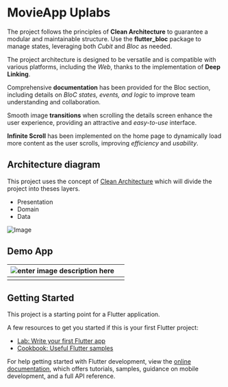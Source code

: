 # MovieApp Uplabs
  
The project follows the principles of **Clean Architecture** to guarantee a modular and maintainable structure. Use the **flutter_bloc** package to manage states, leveraging both *Cubit* and *Bloc* as needed.

The project architecture is designed to be versatile and is compatible with various platforms, including the *Web*, thanks to the implementation of **Deep Linking**.

Comprehensive **documentation** has been provided for the Bloc section, including details on *BloC states, events, and logic* to improve team understanding and collaboration.

Smooth image **transitions** when scrolling the details screen enhance the user experience, providing an attractive and *easy-to-use* interface.

**Infinite Scroll** has been implemented on the home page to dynamically load more content as the user scrolls, improving *efficiency* and *usability*.
## Architecture diagram

This project uses the concept of [Clean Architecture](https://blog.cleancoder.com/uncle-bob/2012/08/13/the-clean-architecture.html) which will divide the project into theses layers.

- Presentation
- Domain
- Data

![Image](https://github.com/LaCoro/ConsumerFlutterApp/blob/master/screens/lacoro_consumer_arch.png?raw=true)

##   Demo App
| ![enter image description here](https://i.ibb.co/QmkBfb4/detail-movie.gif) |  |
|--|--|
|  |  |


## Getting Started

This project is a starting point for a Flutter application.

A few resources to get you started if this is your first Flutter project:

- [Lab: Write your first Flutter app](https://docs.flutter.dev/get-started/codelab)
- [Cookbook: Useful Flutter samples](https://docs.flutter.dev/cookbook)

For help getting started with Flutter development, view the
[online documentation](https://docs.flutter.dev/), which offers tutorials,
samples, guidance on mobile development, and a full API reference.
